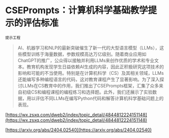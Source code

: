 # CSEPrompts：计算机科学基础教学提示的评估标准
`提示工程`
> AI、机器学习和NLP的最新突破催生了新一代的大型语言模型（LLMs），这些模型训练于海量数据，参数规模高达万亿级别。随着商业应用如ChatGPT的推广，公众得以接触并利用LLMs来创作优质的学术和专业文本。教育机构发现学生日益依赖AI生成的内容，因此正积极研究这项技术的影响和可能的不当使用。特别是在计算机科学（CS）及其相关领域，LLMs还能编写多种编程语言的代码，这对教育课程产生了显著影响。为了深入探讨LLMs在CS教育中的作用，我们推出了CSEPrompts框架，汇集了众多来自初级CS和编程课程的编程练习和选择题。此外，我们还展示了实验数据，用以评估不同LLMs在编写Python代码和解答计算机科学基础问题上的表现。


[https://wx.zsxq.com/dweb2/index/topic_detail/4844812224151148](https://wx.zsxq.com/dweb2/index/topic_detail/4844812224151148)

[https://arxiv.org/abs/2404.02540](https://arxiv.org/abs/2404.02540)